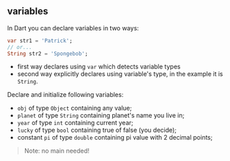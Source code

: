 ## variables

In Dart you can declare variables in two ways:

```dart
var str1 = 'Patrick';
// or...
String str2 = 'Spongebob';
```

- first way declares using `var` which detects variable types
- second way explicitly declares using variable's type, in the example it is `String`.

Declare and initialize following variables:

- `obj` of type `Object` containing any value;
- `planet` of type `String` containing planet's name you live in;
- `year` of type `int` containing current year;
- `lucky` of type `bool` containing true of false (you decide);
- constant `pi` of type `double` containing pi value with 2 decimal points;
  
> Note: no main needed!
